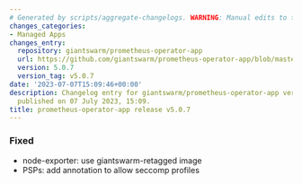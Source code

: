 ```yaml
---
# Generated by scripts/aggregate-changelogs. WARNING: Manual edits to this files will be overwritten.
changes_categories:
- Managed Apps
changes_entry:
  repository: giantswarm/prometheus-operator-app
  url: https://github.com/giantswarm/prometheus-operator-app/blob/master/CHANGELOG.md#507---2023-07-07
  version: 5.0.7
  version_tag: v5.0.7
date: '2023-07-07T15:09:46+00:00'
description: Changelog entry for giantswarm/prometheus-operator-app version 5.0.7,
  published on 07 July 2023, 15:09.
title: prometheus-operator-app release v5.0.7
---
```


### Fixed
- node-exporter: use giantswarm-retagged image
- PSPs: add annotation to allow seccomp profiles
